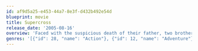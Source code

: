 ```yaml
---
id: af9d5a25-e453-44a7-8e3f-d432b492e54d
blueprint: movie
title: Supercross
release_date: '2005-08-16'
overview: 'Faced with the suspicious death of their father, two brothers must motivate one another to get back on their bikes and take the Las Vegas Motocross Championships by storm.'
genres: '[{"id": 28, "name": "Action"}, {"id": 12, "name": "Adventure"}, {"id": 18, "name": "Drama"}, {"id": 10749, "name": "Romance"}]'
---
```

